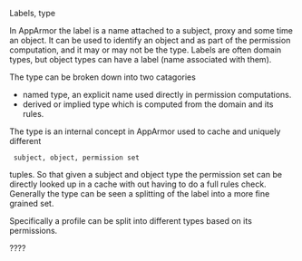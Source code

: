 Labels, type

In AppArmor the label is a name attached to a subject, proxy and some
time an object. It can be used to identify an object and as part of the
permission computation, and it may or may not be the type. Labels are
often domain types, but object types can have a label (name associated
with them).

The type can be broken down into two catagories

-   named type, an explicit name used directly in permission computations.
-   derived or implied type which is computed from the domain and its rules.

The type is an internal concept in AppArmor used to cache and uniquely
different

```
 subject, object, permission set
```

tuples. So that given a subject and object type the permission set
can be directly looked up in a cache with out having to do a full
rules check. Generally the type can be seen a splitting of the label
into a more fine grained set.

Specifically a profile can be split into different types based on
its permissions.

????
